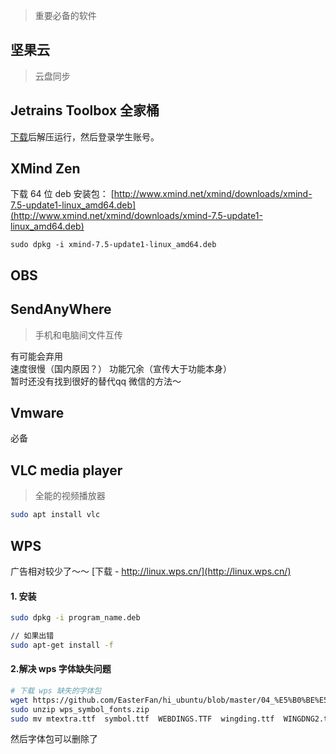 > 重要必备的软件

## 坚果云
> 云盘同步




##  Jetrains Toolbox 全家桶
[下载](https://www.jetbrains.com/toolbox/app/)后解压运行，然后登录学生账号。


## XMind Zen

下载 64 位 deb 安装包：
[http://www.xmind.net/xmind/downloads/xmind-7.5-update1-linux_amd64.deb](http://www.xmind.net/xmind/downloads/xmind-7.5-update1-linux_amd64.deb)  

`sudo dpkg -i xmind-7.5-update1-linux_amd64.deb `


## OBS




## SendAnyWhere
> 手机和电脑间文件互传

有可能会弃用  
速度很慢（国内原因？）
功能冗余（宣传大于功能本身）  
暂时还没有找到很好的替代qq 微信的方法～


## Vmware
必备


## VLC media player
> 全能的视频播放器

```bash
sudo apt install vlc
```

## WPS
广告相对较少了～～
[下载 - http://linux.wps.cn/](http://linux.wps.cn/)  

#### 1. 安装
```bash
sudo dpkg -i program_name.deb

// 如果出错
sudo apt-get install -f
```


#### 2.解决 wps 字体缺失问题
```bash
# 下载 wps 缺失的字体包  
wget https://github.com/EasterFan/hi_ubuntu/blob/master/04_%E5%B0%BE%E5%B7%B4/wps_symbol_fonts.zip
sudo unzip wps_symbol_fonts.zip
sudo mv mtextra.ttf  symbol.ttf  WEBDINGS.TTF  wingding.ttf  WINGDNG2.ttf  WINGDNG3.ttf  /usr/share/fonts
```
然后字体包可以删除了

